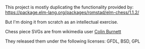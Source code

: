 This project is mostly duplicating the functionality provided by:
https://package.elm-lang.org/packages/romstad/elm-chess/1.1.2/
 
But I'm doing it from scratch as an intellectual exercise.

Chess piece SVGs are from wikimedia user [Colin Burnett](https://en.wikipedia.org/wiki/User:Cburnett)

They released them under the following licenses: GFDL, BSD, GPL
